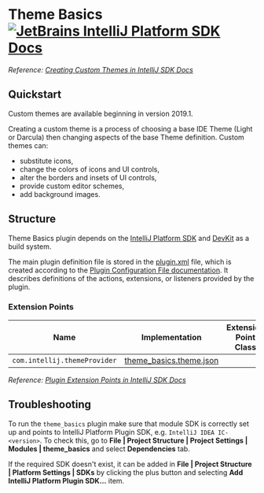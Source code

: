 # Theme Basics [![JetBrains IntelliJ Platform SDK Docs](https://jb.gg/badges/docs.svg)][docs]
*Reference: [Creating Custom Themes in IntelliJ SDK Docs][docs:themes]*

## Quickstart

Custom themes are available beginning in version 2019.1.

Creating a custom theme is a process of choosing a base IDE Theme (Light or Darcula) then changing aspects of the base Theme definition.
Custom themes can:
- substitute icons,
- change the colors of icons and UI controls,
- alter the borders and insets of UI controls,
- provide custom editor schemes,
- add background images.

## Structure

Theme Basics plugin depends on the [IntelliJ Platform SDK][docs] and [DevKit][docs:devkit] as a build system.

The main plugin definition file is stored in the [plugin.xml][file:plugin.xml] file, which is created according to the [Plugin Configuration File documentation][docs:plugin.xml].
It describes definitions of the actions, extensions, or listeners provided by the plugin.

### Extension Points

| Name                         | Implementation                                          | Extension Point Class |
|------------------------------|---------------------------------------------------------|-----------------------|
| `com.intellij.themeProvider` | [theme_basics.theme.json][file:theme_basics.theme.json] |                       |

*Reference: [Plugin Extension Points in IntelliJ SDK Docs][docs:ep]*


[docs]: https://plugins.jetbrains.com/docs/intellij/
[docs:themes]: https://plugins.jetbrains.com/docs/intellij/themes.html
[docs:ep]: https://plugins.jetbrains.com/docs/intellij/plugin-extensions.html
[docs:devkit]: https://plugins.jetbrains.com/docs/intellij/using-dev-kit.html
[docs:plugin.xml]: https://plugins.jetbrains.com/docs/intellij/plugin-configuration-file.html

[file:plugin.xml]: ./resources/META-INF/plugin.xml
[file:theme_basics.theme.json]: ./resources/theme_basics.theme.json

## Troubleshooting

To run the `theme_basics` plugin make sure that module SDK is correctly set up and points to IntelliJ Platform Plugin SDK, e.g. `IntelliJ IDEA IC-<version>`. To check this, go to **File | Project Structure | Project Settings | Modules | theme_basics** and select **Dependencies** tab.

If the required SDK doesn't exist, it can be added in **File | Project Structure | Platform Settings | SDKs** by clicking the plus button and selecting **Add IntelliJ Platform Plugin SDK...** item.
